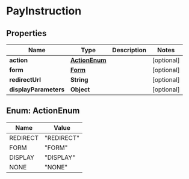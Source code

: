 # PayInstruction

## Properties
Name | Type | Description | Notes
------------ | ------------- | ------------- | -------------
**action** | [**ActionEnum**](#ActionEnum) |  |  [optional]
**form** | [**Form**](Form.md) |  |  [optional]
**redirectUrl** | **String** |  |  [optional]
**displayParameters** | **Object** |  |  [optional]

<a name="ActionEnum"></a>
## Enum: ActionEnum
Name | Value
---- | -----
REDIRECT | &quot;REDIRECT&quot;
FORM | &quot;FORM&quot;
DISPLAY | &quot;DISPLAY&quot;
NONE | &quot;NONE&quot;
